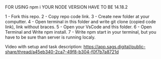 FOR USING npm i YOUR NODE VERSION HAVE TO BE 14.18.2


1 - Fork this repo. 2 - Copy repo code link. 3 - Create new folder at your computter. 4 - Open terminal in this folder and write git clone (copied code link), link without braces. 5 - Open your VsCode and this folder. 6 - Open Terminal and Write npm install. 7 - Write npm start in your terminal, but you have to be sure than server is running localy.

Video with setup and task description: https://app.sags.digital/public-share/thread/a45eb340-2ca7-49f8-b304-f0f7b7a8721d




